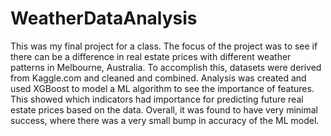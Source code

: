 # WeatherDataAnalysis

This was my final project for a class. The focus of the project was to see if there can be a difference in real estate prices with different weather patterns in Melbourne, Australia. To accomplish this, datasets were derived from Kaggle.com and cleaned and combined. Analysis was created and used XGBoost to model a ML algorithm to see the importance of features. This showed which indicators had importance for predicting future real estate prices based on the data. Overall, it was found to have very minimal success, where there was a very small bump in accuracy of the ML model.
